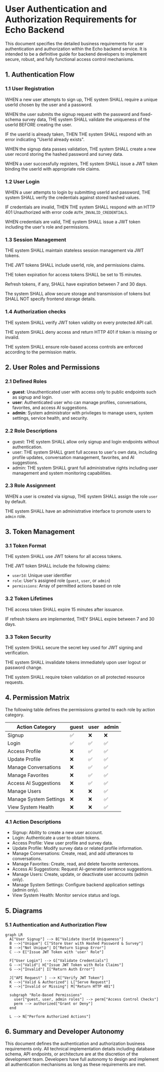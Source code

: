 # User Authentication and Authorization Requirements for Echo Backend

This document specifies the detailed business requirements for user authentication and authorization within the Echo backend service. It is intended to be a definitive guide for backend developers to implement secure, robust, and fully functional access control mechanisms.

## 1. Authentication Flow

### 1.1 User Registration

WHEN a new user attempts to sign up, THE system SHALL require a unique userId chosen by the user and a password.

WHEN the user submits the signup request with the password and fixed-schema survey data, THE system SHALL validate the uniqueness of the userId BEFORE creating the user.

IF the userId is already taken, THEN THE system SHALL respond with an error indicating "UserId already exists".

WHEN the signup data passes validation, THE system SHALL create a new user record storing the hashed password and survey data.

WHEN a user successfully registers, THE system SHALL issue a JWT token binding the userId with appropriate role claims.

### 1.2 User Login

WHEN a user attempts to login by submitting userId and password, THE system SHALL verify the credentials against stored hashed values.

IF credentials are invalid, THEN THE system SHALL respond with an HTTP 401 Unauthorized with error code `AUTH_INVALID_CREDENTIALS`.

WHEN credentials are valid, THE system SHALL issue a JWT token including the user's role and permissions.

### 1.3 Session Management

THE system SHALL maintain stateless session management via JWT tokens.

THE JWT tokens SHALL include userId, role, and permissions claims.

THE token expiration for access tokens SHALL be set to 15 minutes.

Refresh tokens, if any, SHALL have expiration between 7 and 30 days.

The system SHALL allow secure storage and transmission of tokens but SHALL NOT specify frontend storage details.

### 1.4 Authorization checks

THE system SHALL verify JWT token validity on every protected API call.

THE system SHALL deny access and return HTTP 401 if token is missing or invalid.

THE system SHALL ensure role-based access controls are enforced according to the permission matrix.

## 2. User Roles and Permissions

### 2.1 Defined Roles

- **guest**: Unauthenticated user with access only to public endpoints such as signup and login.
- **user**: Authenticated user who can manage profiles, conversations, favorites, and access AI suggestions.
- **admin**: System administrator with privileges to manage users, system settings, service health, and security.

### 2.2 Role Descriptions

- guest: THE system SHALL allow only signup and login endpoints without authentication.
- user: THE system SHALL grant full access to user's own data, including profile updates, conversation management, favorites, and AI suggestions.
- admin: THE system SHALL grant full administrative rights including user management and system monitoring capabilities.

### 2.3 Role Assignment

WHEN a user is created via signup, THE system SHALL assign the role `user` by default.

THE system SHALL have an administrative interface to promote users to `admin` role.

## 3. Token Management

### 3.1 Token Format

THE system SHALL use JWT tokens for all access tokens.

THE JWT token SHALL include the following claims:
- `userId`: Unique user identifier
- `role`: User's assigned role (`guest`, `user`, or `admin`)
- `permissions`: Array of permitted actions based on role

### 3.2 Token Lifetimes

THE access token SHALL expire 15 minutes after issuance.

IF refresh tokens are implemented, THEY SHALL expire between 7 and 30 days.

### 3.3 Token Security

THE system SHALL secure the secret key used for JWT signing and verification.

THE system SHALL invalidate tokens immediately upon user logout or password change.

THE system SHALL require token validation on all protected resource requests.

## 4. Permission Matrix

The following table defines the permissions granted to each role by action category.

| Action Category        | guest | user | admin |
|-----------------------|-------|------|-------|
| Signup                | ✅    | ❌   | ❌    |
| Login                 | ✅    | ✅   | ✅    |
| Access Profile        | ❌    | ✅   | ✅    |
| Update Profile        | ❌    | ✅   | ✅    |
| Manage Conversations  | ❌    | ✅   | ✅    |
| Manage Favorites      | ❌    | ✅   | ✅    |
| Access AI Suggestions | ❌    | ✅   | ✅    |
| Manage Users          | ❌    | ❌   | ✅    |
| Manage System Settings| ❌    | ❌   | ✅    |
| View System Health    | ❌    | ❌   | ✅    |

### 4.1 Action Descriptions

- Signup: Ability to create a new user account.
- Login: Authenticate a user to obtain tokens.
- Access Profile: View user profile and survey data.
- Update Profile: Modify survey data or related profile information.
- Manage Conversations: Create, read, and add utterances to conversations.
- Manage Favorites: Create, read, and delete favorite sentences.
- Access AI Suggestions: Request AI-generated sentence suggestions.
- Manage Users: Create, update, or deactivate user accounts (admin only).
- Manage System Settings: Configure backend application settings (admin only).
- View System Health: Monitor service status and logs.

## 5. Diagrams

### 5.1 Authentication and Authorization Flow

```mermaid
graph LR
  A["User Signup"] --> B["Validate UserId Uniqueness"]
  B -->|"Unique"| C["Store User with Hashed Password & Survey"]
  B -->|"Not Unique"| D["Return Signup Error"]
  C --> E["Issue JWT Token with 'user' Role"]

  F["User Login"] --> G["Validate Credentials"]
  G -->|"Valid"| H["Issue JWT Token with Role Claims"]
  G -->|"Invalid"| I["Return Auth Error"]

  J["API Request" ] --> K["Verify JWT Token"]
  K -->|"Valid & Authorized"| L["Serve Request"]
  K -->|"Invalid or Missing"| M["Return HTTP 401"]

  subgraph "Role-Based Permissions" 
    user["guest, user, admin roles"] --> perm["Access Control Checks"]
    perm --> authorized["Grant or Deny"]
  end

  L --> N["Perform Authorized Actions"]
```

## 6. Summary and Developer Autonomy

This document defines the authentication and authorization business requirements only. All technical implementation details including database schema, API endpoints, or architecture are at the discretion of the development team. Developers have full autonomy to design and implement all authentication mechanisms as long as these requirements are met.